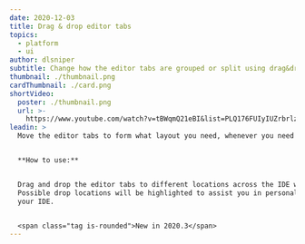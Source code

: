 ```yaml
---
date: 2020-12-03
title: Drag & drop editor tabs
topics:
  - platform
  - ui
author: dlsniper
subtitle: Change how the editor tabs are grouped or split using drag&drop
thumbnail: ./thumbnail.png
cardThumbnail: ./card.png
shortVideo:
  poster: ./thumbnail.png
  url: >-
    https://www.youtube.com/watch?v=tBWqmQ21eBI&list=PLQ176FUIyIUZrbrlz4AY1V8VzBJKZyVlW&index=49
leadin: >
  Move the editor tabs to form what layout you need, whenever you need them to.


  **How to use:**


  Drag and drop the editor tabs to different locations across the IDE window.
  Possible drop locations will be highlighted to assist you in personalizing
  your IDE.


  <span class="tag is-rounded">New in 2020.3</span>
---
```


